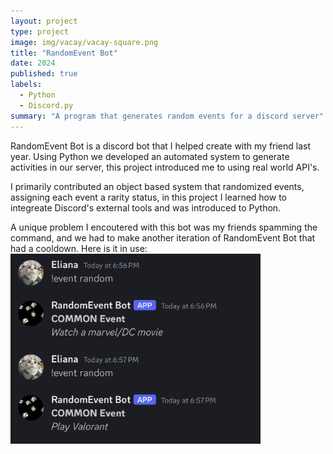 ```yaml
---
layout: project
type: project
image: img/vacay/vacay-square.png
title: "RandomEvent Bot"
date: 2024
published: true
labels:
  - Python
  - Discord.py
summary: "A program that generates random events for a discord server"
---
```


RandomEvent Bot is a discord bot that I helped create with my friend last year. Using Python we developed an automated system to generate activities in our server, this project introduced me to using real world API's.

I primarily contributed an object based system that randomized events, assigning each event a rarity status, in this project I learned how to integreate Discord's external tools and was introduced to Python. 

A unique problem I encoutered with this bot was my friends spamming the command, and we had to make another iteration of RandomEvent Bot that had a cooldown.
Here is it in use:
<img class="img-fluid" src="../img/events.jpg" width = "400">
